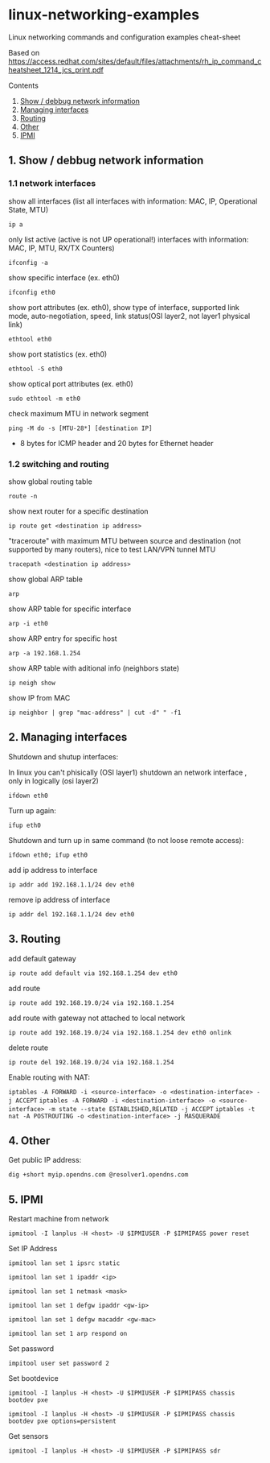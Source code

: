 # linux-networking-examples
Linux networking commands and configuration examples cheat-sheet

Based on https://access.redhat.com/sites/default/files/attachments/rh_ip_command_cheatsheet_1214_jcs_print.pdf

Contents

1. [Show / debbug network information](#info)
2. [Managing interfaces](#interfaces)
3. [Routing](#routing)
4. [Other](#other)
5. [IPMI](#ipmi)

## 1. Show / debbug network information <a name="info"></a>

### 1.1 network interfaces

show all interfaces (list all interfaces with information: MAC, IP, Operational State, MTU) 

```ip a``` 

only list active (active is not UP operational!) interfaces with information: MAC, IP, MTU, RX/TX Counters)

```ifconfig -a```

show specific interface (ex. eth0)

```ifconfig eth0``` 

show port attributes (ex. eth0), show type of interface, supported link mode, auto-negotiation, speed, link status(OSI layer2, not layer1 physical link)

```ethtool eth0```

show port statistics (ex. eth0)

```ethtool -S eth0```

show optical port attributes (ex. eth0)

```sudo ethtool -m eth0```

check maximum MTU in network segment

```ping -M do -s [MTU-28*] [destination IP]```

* 8 bytes for ICMP header and 20 bytes for Ethernet header

### 1.2 switching and routing

show global routing table

```route -n```

show next router for a specific destination

```ip route get <destination ip address>```

"traceroute" with maximum MTU between source and destination (not supported by many routers), nice to test LAN/VPN tunnel MTU 

```tracepath <destination ip address>```

show global ARP table

```arp```

show ARP table for specific interface

```arp -i eth0```

show ARP entry for specific host

```arp -a 192.168.1.254```

show ARP table with aditional info (neighbors state)

```ip neigh show```

show IP from MAC 

```ip neighbor | grep "mac-address" | cut -d" " -f1```

## 2. Managing interfaces <a name="interfaces"></a>

Shutdown and shutup interfaces:

In linux you can't phisically (OSI layer1) shutdown an network interface , only in logically (osi layer2)

```ifdown eth0```

Turn up again:

```ifup eth0```

Shutdown and turn up in same command (to not loose remote access):

```ifdown eth0; ifup eth0```

add ip address to interface

```ip addr add 192.168.1.1/24 dev eth0```

remove ip address of interface

```ip addr del 192.168.1.1/24 dev eth0```

## 3. Routing <a name="routing"></a>

add default gateway

```ip route add default via 192.168.1.254 dev eth0```

add route 

```ip route add 192.168.19.0/24 via 192.168.1.254```

add route with gateway not attached to local network

```ip route add 192.168.19.0/24 via 192.168.1.254 dev eth0 onlink```

delete route 

```ip route del 192.168.19.0/24 via 192.168.1.254```

Enable routing with NAT:

```iptables -A FORWARD -i <source-interface> -o <destination-interface> -j ACCEPT```
```iptables -A FORWARD -i <destination-interface> -o <source-interface> -m state --state ESTABLISHED,RELATED -j ACCEPT```
```iptables -t nat -A POSTROUTING -o <destination-interface> -j MASQUERADE```

## 4. Other <a name="other"></a>

Get public IP address:

```dig +short myip.opendns.com @resolver1.opendns.com```

## 5. IPMI <a name="ipmi"></a>

Restart machine from network

```ipmitool -I lanplus -H <host> -U $IPMIUSER -P $IPMIPASS power reset```

Set IP Address

```ipmitool lan set 1 ipsrc static``` 

```ipmitool lan set 1 ipaddr <ip>```

```ipmitool lan set 1 netmask <mask>```

```ipmitool lan set 1 defgw ipaddr <gw-ip>```

```ipmitool lan set 1 defgw macaddr <gw-mac>```

```ipmitool lan set 1 arp respond on```

Set password

```impitool user set password 2```

Set bootdevice

```ipmitool -I lanplus -H <host> -U $IPMIUSER -P $IPMIPASS chassis bootdev pxe```

```ipmitool -I lanplus -H <host> -U $IPMIUSER -P $IPMIPASS chassis bootdev pxe options=persistent```

Get sensors

```ipmitool -I lanplus -H <host> -U $IPMIUSER -P $IPMIPASS sdr```


  
